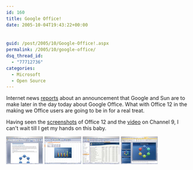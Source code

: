 ```yaml
---
id: 160
title: Google Office!
date: 2005-10-04T19:43:22+00:00


guid: /post/2005/10/Google-Office!.aspx
permalink: /2005/10/google-office/
dsq_thread_id:
  - "77712736"
categories:
  - Microsoft
  - Open Source
---
```


<p>Internet news <a href="http://www.internetnews.com/dev-news/article.php/3553371">reports</a> 
about&nbsp;an announcement&nbsp;that Google and Sun are to make later in the day 
today about Google Office. What with Office 12 in the making we Office users are 
going to be in for a real treat.</p>
<p>Having seen the <a href="http://www.microsoft.com/presspass/features/2005/sep05/09-13OfficeUI.mspx">screenshots</a> 
of Office 12 and the <a href="http://channel9.msdn.com/showpost.aspx?postid=114720">video</a> on Channel 
9, I can't wait till I get my hands on this baby.</p>
<p><a href="http://www.microsoft.com/presspass/images/features/2005/09-13Office12-Word_lg.jpg"><img style="WIDTH: 100px; HEIGHT: 75px" alt="" hspace="0" src="/wp-content/uploads/contentbinary/09-13Office12-Word_thumb.jpg" border="0"></a>&nbsp;<a href="http://www.microsoft.com/presspass/images/features/2005/09-13Office12-Excel_lg.jpg"><img style="WIDTH: 100px; HEIGHT: 75px" alt="" hspace="0" src="/wp-content/uploads/contentbinary/09-13Office12-Excel_thumb.jpg" border="0"></a>&nbsp;<a href="http://www.microsoft.com/presspass/images/features/2005/09-13Office12-Access_lg.jpg"><img style="WIDTH: 100px; HEIGHT: 75px" alt="" hspace="0" src="/wp-content/uploads/contentbinary/09-13Office12-Access_thumb.jpg" border="0"></a>&nbsp;<a href="http://www.microsoft.com/presspass/images/features/2005/09-13Office12-PPT_lg.jpg"><img style="WIDTH: 100px; HEIGHT: 75px" alt="" hspace="0" src="/wp-content/uploads/contentbinary/09-13Office12-PPT_thumb.jpg" border="0"></a></p>